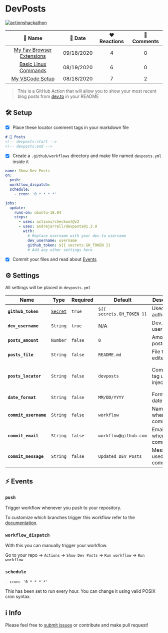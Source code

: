 # DevPosts

[![actionshackathon](https://img.shields.io/badge/%23actionshackathon-0A0A0A?style=flat-square&logo=dev.to&logoColor=white)](https://dev.to/andrejarrell/dev-posts-on-github-4pij)

<!-- devposts:start -->
|                                         📰 Name                                        |   📅 Date  | ❤ Reactions | 💬 Comments |
| :------------------------------------------------------------------------------------: | :--------: | :---------: | :---------: |
| [My Fav Browser Extensions](https://dev.to/andrejarrell/my-fav-browser-extensions-n0c) | 09/18/2020 |      4      |      0      |
|      [Basic Linux Commands](https://dev.to/andrejarrell/basic-linux-commands-1dgf)     | 08/19/2020 |      6      |      0      |
|           [My VSCode Setup](https://dev.to/andrejarrell/my-vscode-setup-11a2)          | 08/18/2020 |      7      |      2      |
<!-- devposts:end -->

> This is a GitHub Action that will allow you to show your most recent blog posts from [dev.to](https://dev.to) in your README

## 🛠 Setup

- [x] Place these locator comment tags in your markdown file

```markdown
# 📝 Posts
<!-- devposts:start -->
<!-- devposts:end -->
```

- [x] Create a `.github/workflows` directory and make file named `devposts.yml` inside it

```yaml
name: Show Dev Posts
on:
  push:
  workflow_dispatch:
  schedule:
    - cron: '0 * * * *'

jobs:
  update:
    runs-on: ubuntu-18.04
    steps:
      - uses: actions/checkout@v2
      - uses: andrejarrell/devposts@1.3.0
        with:
          # Replace username with your dev.to username
          dev_username: username
          github_token: ${{ secrets.GH_TOKEN }}
          # Add any other settings here
```

- [x] Commit your files and read about [Events](#-events)

## ⚙ Settings

All settings will be placed in `devposts.yml`

| Name | Type | Required | Default | Description | ETC |
| -- | -- | -- | -- | -- | -- |
| **`github_token`** | [`Secret`](https://docs.github.com/en/actions/configuring-and-managing-workflows/authenticating-with-the-github_token) | `true` | `${{ secrets.GH_TOKEN }}` | Used to authenticate |
| **`dev_username`** | `String` | `true` | N/A | Dev.to username |
| **`posts_amount`** | `Number` | `false` | `0` | Amount of posts | `0` = all |
| **`posts_file`** | `String` | `false` | `README.md` | File to be edited | Relative to root directory |
| **`posts_locator`** | `String` | `false` | `devposts` | Comment tag used to inject posts | `<!-- devposts:start -->` + `<!-- devposts:end -->` |
| **`date_format`** | `String` | `false` | `MM/DD/YYYY` | Format for date | [Moment.js Formats](https://momentjs.com/docs/#/displaying/format/) |
| **`commit_username`** | `String` | `false` | `workflow` | Name used when commiting |
| **`commit_email`** | `String` | `false` | `workflow@github.com` | Email used when commiting |
| **`commit_message`** | `String` | `false` | `Updated DEV Posts` | Message used when commiting |

## ⚡ Events

### `push`

Trigger workflow whenever you push to your repository.

To customize which branches trigger this workflow refer to the [documentation](https://docs.github.com/en/free-pro-team@latest/actions/reference/workflow-syntax-for-github-actions#onpushpull_requestbranchestags).

### `workflow_dispatch` 

With this you can manually trigger your workflow.

Go to your repo -> `Actions` -> `Show Dev Posts` -> `Run workflow` -> `Run workflow`

### `schedule`

`- cron: '0 * * * *'`

This has been set to run every hour. You can change it using valid POSIX cron syntax.

## ℹ Info

Please feel free to [submit issues](https://github.com/andrejarrell/DevPosts/issues/new/choose) or contribute and make pull request!